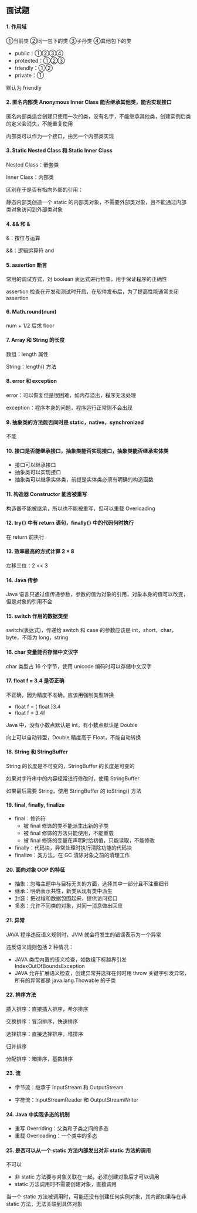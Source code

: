 ## 面试题

#### 1. 作用域

①当前类 ②同一包下的类 ③子孙类 ④其他包下的类

- public：①②③④
- protected：①②③
- friendly：①②
- private：①

默认为 friendly



#### 2. 匿名内部类 Anonymous Inner Class 能否继承其他类，能否实现接口

匿名内部类适合创建只使用一次的类，没有名字，不能继承其他类，创建实例后类的定义会消失，不能重复使用

内部类可以作为一个接口，由另一个内部类实现



#### 3. Static Nested Class 和 Static Inner Class

Nested Class：嵌套类

Inner Class：内部类

区别在于是否有指向外部的引用：

静态内部类创造一个 static 的内部类对象，不需要外部类对象，且不能通过内部类对象访问到外部类对象



#### 4. && 和 &

&：按位与运算

&&：逻辑运算符 and



#### 5. assertion 断言

常用的调试方式，对 boolean 表达式进行检查，用于保证程序的正确性

assertion 检查在开发和测试时开启，在软件发布后，为了提高性能通常关闭 assertion



#### 6. Math.round(num)

num + 1/2 后求 floor



#### 7. Array 和 String 的长度

数组：length 属性

String：length() 方法



#### 8. error 和 exception

error：可以恢复但是很困难，如内存溢出，程序无法处理

exception：程序本身的问题，程序运行正常则不会出现



#### 9. 抽象类的方法能否同时是 static，native，synchronized

不能



#### 10. 接口是否能继承接口，抽象类能否实现接口，抽象类能否继承实体类

- 接口可以继承接口
- 抽象类可以实现接口
- 抽象类可以继承实体类，前提是实体类必须有明确的构造函数



#### 11. 构造器 Constructor 能否被重写

构造器不能被继承，所以也不能被重写，但可以重载 Overloading



#### 12. try{} 中有 return 语句，finally{} 中的代码何时执行

在 return 前执行



#### 13. 效率最高的方式计算 2 × 8

左移三位：2 << 3



#### 14. Java 传参

Java 语言只通过值传递参数，参数的值为对象的引用，对象本身的值可以改变，但是对象的引用不会



#### 15. switch 作用的数据类型

switch(表达式)，传递给 switch 和 case 的参数应该是 int，short，char，byte，不能为 long，string



#### 16. char 变量能否存储中文汉字

char 类型占 16 个字节，使用 unicode 编码时可以存储中文汉字



#### 17. float f = 3.4 是否正确

不正确，因为精度不准确，应该用强制类型转换

- float f = ( float )3.4
- float f = 3.4f

Java 中，没有小数点默认是 int，有小数点默认是 Double

向上可以自动转型，Double 精度高于 Float，不能自动转换



#### 18. String 和 StringBuffer

String 的长度是不可变的，StringBuffer 的长度是可变的

如果对字符串中的内容经常进行修改时，使用 StringBuffer

如果最后需要 String，使用 StringBuffer 的 toString() 方法



#### 19. final, finally, finalize

- final：修饰符
  - 被 final 修饰的类不能派生出新的子类
  - 被 final 修饰的方法只能使用，不能重载
  - 被 final 修饰的变量在声明时给初值，只能读取，不能修改
- finally：代码块，异常处理时执行清除功能的代码块
- finalize：类方法，在 GC 清除对象之前的清理工作



#### 20. 面向对象 OOP 的特征

- 抽象：忽略主题中与目标无关的方面，选择其中一部分且不注重细节
- 继承：明确表示共性，新类从现有类中派生
- 封装：把过程和数据包围起来，提供访问接口
- 多态：允许不同类的对象，对同一消息做出回应



#### 21. 异常

JAVA 程序违反语义规则时，JVM 就会将发生的错误表示为一个异常

违反语义规则包括 2 种情况：

- JAVA 类库内置的语义检查，如数组下标越界引发 IndexOutOfBoundsException
- JAVA 允许扩展语义检查，创建异常并选择在何时用 throw 关键字引发异常，所有的异常都是 java.lang.Thowable 的子类



#### 22. 排序方法

插入排序：直接插入排序，希尔排序

交换排序：冒泡排序，快速排序

选择排序：直接选择排序，堆排序

归并排序

分配排序：箱排序，基数排序



#### 23. 流

- 字节流：继承于 InputStream 和 OutputStream

- 字符流：InputStreamReader 和 OutputStreamWriter



#### 24. Java 中实现多态的机制

- 重写 Overriding：父类和子类之间的多态
- 重载 Overloading：一个类中的多态



#### 25. 是否可以从一个 static 方法内部发出对非 static 方法的调用

不可以

- 非 static 方法要与对象关联在一起，必须创建对象后才可以调用
- static 方法调用时不需要创建对象，直接调用

当一个 static 方法被调用时，可能还没有创建任何实例对象，其内部如果存在非 static 方法，无法关联到具体对象


























